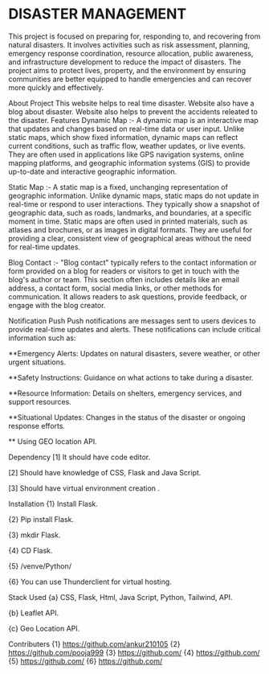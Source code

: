 # DISASTER MANAGEMENT
This project is focused on preparing for, responding to, and recovering from natural disasters. It involves activities such as risk assessment, planning, emergency response coordination, resource allocation, public awareness, and infrastructure development to reduce the impact of disasters. The project aims to protect lives, property, and the environment by ensuring communities are better equipped to handle emergencies and can recover more quickly and effectively.

About Project
This website helps to real time disaster.
Website also have a blog about disaster.
Website also helps to prevent the accidents releated to the disaster.
Features
Dynamic Map :- A dynamic map is an interactive map that updates and changes based on real-time data or user input. Unlike static maps, which show fixed information, dynamic maps can reflect current conditions, such as traffic flow, weather updates, or live events. They are often used in applications like GPS navigation systems, online mapping platforms, and geographic information systems (GIS) to provide up-to-date and interactive geographic information.

Static Map :- A static map is a fixed, unchanging representation of geographic information. Unlike dynamic maps, static maps do not update in real-time or respond to user interactions. They typically show a snapshot of geographic data, such as roads, landmarks, and boundaries, at a specific moment in time. Static maps are often used in printed materials, such as atlases and brochures, or as images in digital formats. They are useful for providing a clear, consistent view of geographical areas without the need for real-time updates.

Blog Contact :- "Blog contact" typically refers to the contact information or form provided on a blog for readers or visitors to get in touch with the blog's author or team. This section often includes details like an email address, a contact form, social media links, or other methods for communication. It allows readers to ask questions, provide feedback, or engage with the blog creator.

Notification Push
Push notifications are messages sent to users devices to provide real-time updates and alerts. These notifications can include critical information such as:

**Emergency Alerts: Updates on natural disasters, severe weather, or other urgent situations.

**Safety Instructions: Guidance on what actions to take during a disaster.

**Resource Information: Details on shelters, emergency services, and support resources.

**Situational Updates: Changes in the status of the disaster or ongoing response efforts.

** Using GEO location API.

Dependency
[1] It should have code editor.

[2] Should have knowledge of CSS, Flask and Java Script.

[3] Should have virtual environment creation .

Installation
{1} Install Flask.

{2} Pip install Flask.

{3} mkdir Flask.

{4} CD Flask.

{5} /venve/Python/

{6} You can use Thunderclient for virtual hosting.

Stack Used
{a} CSS, Flask, Html, Java Script, Python, Tailwind, API.

{b} Leaflet API.

{c} Geo Location API.

Contributers
{1} https://github.com/ankur210105
{2} https://github.com/pooja999
{3} https://github.com/
{4} https://github.com/
{5} https://github.com/
{6} https://github.com/
